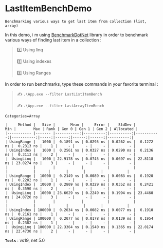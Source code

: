 # LastItemBenchDemo
```
Benchmarking various ways to get last item from collection (list, array)
```

In this demo, i m using [BenchmarkDotNet](https://github.com/dotnet/BenchmarkDotNet) library in order to benchmark various ways of finding last item in a collection :
>
> :one: Using linq
>
> :two: Using indexes
>
> :three: Using Ranges
>

In order to run benchmarks, type these commands in your favorite terminal :
>
> :writing_hand: `.\App.exe --filter LastListItemBench`
>
> :writing_hand: `.\App.exe --filter LastArrayItemBench`
>

`Categories=Array`

```
|     Method |   Size |       Mean |     Error |    StdDev |        Min |        Max | Rank | Gen 0 | Gen 1 | Gen 2 | Allocated |
|----------- |------- |-----------:|----------:|----------:|-----------:|-----------:|-----:|------:|------:|------:|----------:|
| UsingRange |   1000 |  0.1891 ns | 0.0295 ns | 0.0262 ns |  0.1272 ns |  0.2313 ns |    1 |     - |     - |     - |         - |
| UsingIndex |   1000 |  0.2561 ns | 0.0327 ns | 0.0290 ns |  0.2136 ns |  0.3113 ns |    2 |     - |     - |     - |         - |
|  UsingLinq |   1000 | 22.9178 ns | 0.0745 ns | 0.0697 ns | 22.8118 ns | 23.0274 ns |    3 |     - |     - |     - |         - |
|            |        |            |           |           |            |            |      |       |       |       |           |
| UsingRange |  10000 |  0.2149 ns | 0.0089 ns | 0.0083 ns |  0.1920 ns |  0.2282 ns |    1 |     - |     - |     - |         - |
| UsingIndex |  10000 |  0.2809 ns | 0.0329 ns | 0.0352 ns |  0.2421 ns |  0.3590 ns |    2 |     - |     - |     - |         - |
|  UsingLinq |  10000 | 23.6629 ns | 0.2249 ns | 0.1994 ns | 23.4460 ns | 24.0720 ns |    3 |     - |     - |     - |         - |
|            |        |            |           |           |            |            |      |       |       |       |           |
| UsingIndex | 100000 |  0.2034 ns | 0.0082 ns | 0.0077 ns |  0.1910 ns |  0.2161 ns |    1 |     - |     - |     - |         - |
| UsingRange | 100000 |  0.2077 ns | 0.0178 ns | 0.0139 ns |  0.1954 ns |  0.2382 ns |    1 |     - |     - |     - |         - |
|  UsingLinq | 100000 | 22.3364 ns | 0.1540 ns | 0.1365 ns | 22.0174 ns | 22.4730 ns |    2 |     - |     - |     - |         - |
```

**`Tools`** : vs19, net 5.0
